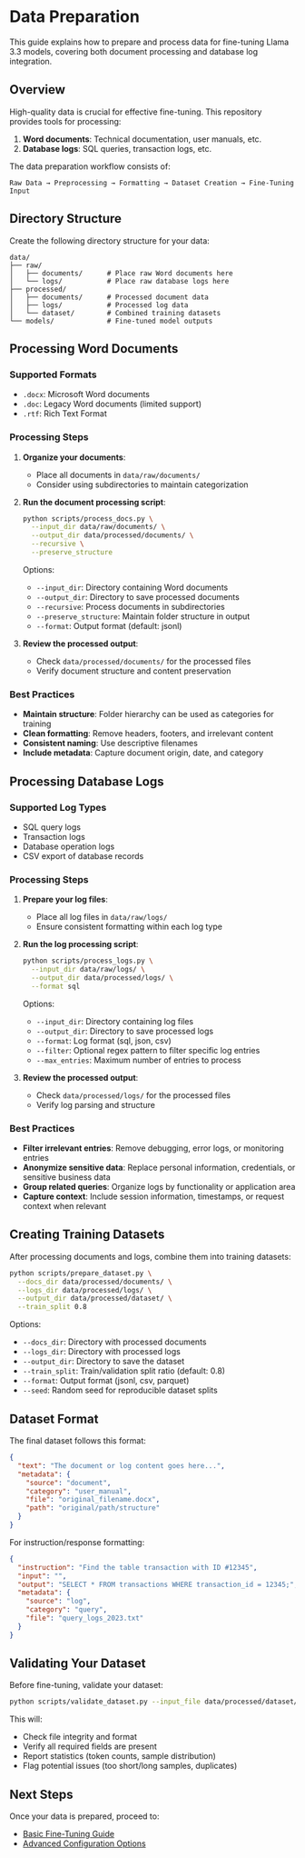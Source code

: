 # Data Preparation

This guide explains how to prepare and process data for fine-tuning Llama 3.3 models, covering both document processing and database log integration.

## Overview

High-quality data is crucial for effective fine-tuning. This repository provides tools for processing:

1. **Word documents**: Technical documentation, user manuals, etc.
2. **Database logs**: SQL queries, transaction logs, etc.

The data preparation workflow consists of:

```
Raw Data → Preprocessing → Formatting → Dataset Creation → Fine-Tuning Input
```

## Directory Structure

Create the following directory structure for your data:

```
data/
├── raw/
│   ├── documents/      # Place raw Word documents here
│   └── logs/           # Place raw database logs here
├── processed/
│   ├── documents/      # Processed document data
│   ├── logs/           # Processed log data
│   └── dataset/        # Combined training datasets
└── models/             # Fine-tuned model outputs
```

## Processing Word Documents

### Supported Formats

- `.docx`: Microsoft Word documents
- `.doc`: Legacy Word documents (limited support)
- `.rtf`: Rich Text Format

### Processing Steps

1. **Organize your documents**:
   - Place all documents in `data/raw/documents/`
   - Consider using subdirectories to maintain categorization

2. **Run the document processing script**:

   ```bash
   python scripts/process_docs.py \
     --input_dir data/raw/documents/ \
     --output_dir data/processed/documents/ \
     --recursive \
     --preserve_structure
   ```

   Options:
   - `--input_dir`: Directory containing Word documents
   - `--output_dir`: Directory to save processed documents
   - `--recursive`: Process documents in subdirectories
   - `--preserve_structure`: Maintain folder structure in output
   - `--format`: Output format (default: jsonl)

3. **Review the processed output**:
   - Check `data/processed/documents/` for the processed files
   - Verify document structure and content preservation

### Best Practices

- **Maintain structure**: Folder hierarchy can be used as categories for training
- **Clean formatting**: Remove headers, footers, and irrelevant content
- **Consistent naming**: Use descriptive filenames
- **Include metadata**: Capture document origin, date, and category

## Processing Database Logs

### Supported Log Types

- SQL query logs
- Transaction logs
- Database operation logs 
- CSV export of database records

### Processing Steps

1. **Prepare your log files**:
   - Place all log files in `data/raw/logs/`
   - Ensure consistent formatting within each log type

2. **Run the log processing script**:

   ```bash
   python scripts/process_logs.py \
     --input_dir data/raw/logs/ \
     --output_dir data/processed/logs/ \
     --format sql
   ```

   Options:
   - `--input_dir`: Directory containing log files
   - `--output_dir`: Directory to save processed logs
   - `--format`: Log format (sql, json, csv)
   - `--filter`: Optional regex pattern to filter specific log entries
   - `--max_entries`: Maximum number of entries to process

3. **Review the processed output**:
   - Check `data/processed/logs/` for the processed files
   - Verify log parsing and structure

### Best Practices

- **Filter irrelevant entries**: Remove debugging, error logs, or monitoring entries
- **Anonymize sensitive data**: Replace personal information, credentials, or sensitive business data
- **Group related queries**: Organize logs by functionality or application area
- **Capture context**: Include session information, timestamps, or request context when relevant

## Creating Training Datasets

After processing documents and logs, combine them into training datasets:

```bash
python scripts/prepare_dataset.py \
  --docs_dir data/processed/documents/ \
  --logs_dir data/processed/logs/ \
  --output_dir data/processed/dataset/ \
  --train_split 0.8
```

Options:
- `--docs_dir`: Directory with processed documents
- `--logs_dir`: Directory with processed logs
- `--output_dir`: Directory to save the dataset
- `--train_split`: Train/validation split ratio (default: 0.8)
- `--format`: Output format (jsonl, csv, parquet)
- `--seed`: Random seed for reproducible dataset splits

## Dataset Format

The final dataset follows this format:

```json
{
  "text": "The document or log content goes here...",
  "metadata": {
    "source": "document",
    "category": "user_manual",
    "file": "original_filename.docx",
    "path": "original/path/structure"
  }
}
```

For instruction/response formatting:

```json
{
  "instruction": "Find the table transaction with ID #12345",
  "input": "",
  "output": "SELECT * FROM transactions WHERE transaction_id = 12345;",
  "metadata": {
    "source": "log",
    "category": "query",
    "file": "query_logs_2023.txt"
  }
}
```

## Validating Your Dataset

Before fine-tuning, validate your dataset:

```bash
python scripts/validate_dataset.py --input_file data/processed/dataset/train.jsonl
```

This will:
- Check file integrity and format
- Verify all required fields are present
- Report statistics (token counts, sample distribution)
- Flag potential issues (too short/long samples, duplicates)

## Next Steps

Once your data is prepared, proceed to:
- [Basic Fine-Tuning Guide](./fine_tuning/basic_fine_tuning.md)
- [Advanced Configuration Options](./fine_tuning/advanced_configuration.md)